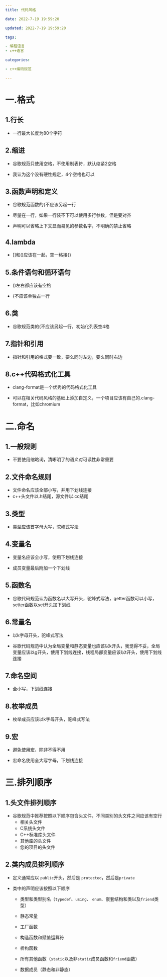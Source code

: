 ```yaml
---
title: 代码风格

date: 2022-7-19 19:59:20

updated: 2022-7-19 19:59:20

tags:

- 编程语言
- c++语言

categories:

- c++编码规范

---
```


# 一.格式

## 1.行长

- 一行最大长度为80个字符

## 2.缩进

- 谷歌规范只使用空格，不使用制表符，默认缩紧2空格

- 我认为这个没有硬性规定，4个空格也可以

## 3.函数声明和定义

- 谷歌规范函数的{不应该另起一行

- 尽量在一行，如果一行装不下可以使用多行参数，但是要对齐

- 声明可以省略上下文显而易见的参数名字，不明确的禁止省略

## 4.lambda

- []和()应该在一起，空一格接{}

## 5.条件语句和循环语句

- ()左右都应该有空格

- {不应该单独占一行

## 6.类

- 谷歌规范类的{不应该另起一行，初始化列表空4格

## 7.指针和引用

- 指针和引用的格式要一致，要么同时左边，要么同时右边

## 8.c++代码格式化工具

- clang-format是一个优秀的代码格式化工具

- 可以在相关代码风格的基础上添加自定义，一个项目应该有自己的.clang-format，比如chromium

# 二.命名

## 1.一般规则

- 不要使用缩略词，清晰明了的语义对可读性非常重要

## 2.文件命名规则

- 文件命名应该全部小写，并用下划线连接
- c++头文件以.h结尾，源文件以.cc结尾

## 3.类型

- 类型应该首字母大写，驼峰式写法

## 4.变量名

- 变量名应该全小写，使用下划线连接

- 成员变量最后附加一个下划线

## 5.函数名

- 谷歌代码规范认为函数名以大写开头，驼峰式写法，getter函数可以小写，setter函数以set开头加下划线

## 6.常量名

- 以k字母开头，驼峰式写法

- 谷歌代码规范中认为全局变量和静态变量也应该以k开头，我觉得不妥，全局变量应该以g开头，使用下划线连接，线程局部变量应该以t开头，使用下划线连接

## 7.命名空间

- 全小写，下划线连接

## 8.枚举成员

- 枚举成员应该以k字母开头，驼峰式写法

## 9.宏

- 避免使用宏，除非不得不用

- 宏命名使用全大写字母，下划线连接

# 三.排列顺序

## 1.头文件排列顺序

- 谷歌规范中推荐按照以下顺序包含头文件，不同类别的头文件之间应该有空行
  - 相关头文件
  - C系统头文件
  - C++标准库头文件
  - 其他库的头文件
  - 您的项目的头文件

## 2.类内成员排列顺序

- 定义通常应以 `public`开头，然后是 `protected`，然后是`private`

- 类中的声明应该按照以下顺序
  
  - 类型和类型别名（`typedef`、`using`、 `enum`、嵌套结构和类以及`friend`类型）
  
  - 静态常量
  
  - 工厂函数
  
  - 构造函数和赋值运算符
  
  - 析构函数
  
  - 所有其他函数（`static`以及非`static`成员函数和`friend`函数）
  
  - 数据成员（静态和非静态）

